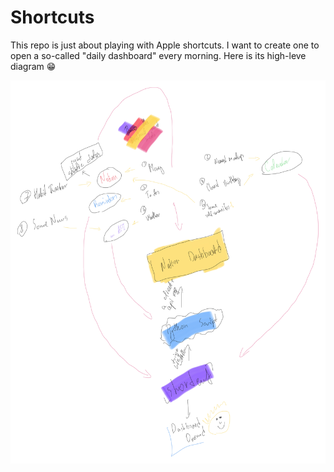# Shortcuts

This repo is just about playing with Apple shortcuts. I want to create one to open a so-called "daily dashboard" every morning. Here is its high-leve diagram 😁

![diagram](../idea.jpg)